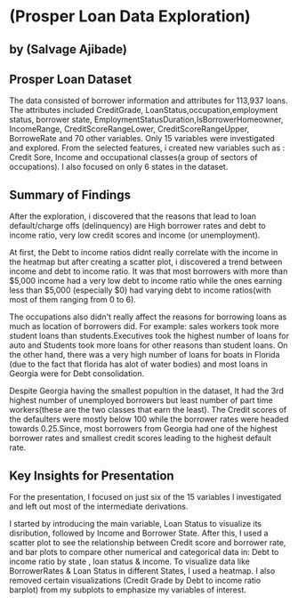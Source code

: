 # (Prosper Loan Data Exploration)
## by (Salvage Ajibade)


## Prosper Loan Dataset


The data consisted of borrower information and attributes for 113,937 loans. The attributes included CreditGrade, LoanStatus,occupation,employment status, borrower state, EmploymentStatusDuration,IsBorrowerHomeowner, IncomeRange, CreditScoreRangeLower, CreditScoreRangeUpper, BorroweRate and  70 other variables. Only 15 variables were investigated and explored. From the selected features, i created new variables such as : Credit Sore, Income and occupational classes(a group of sectors of occupations). I also focused on only 6 states in the dataset.



## Summary of Findings

After the exploration, i discovered that the  reasons that lead to loan default/charge offs (delinquency) are High borrower rates and debt to income ratio, very low credit scores and income (or unemployment). 

At first, the Debt to income ratios didnt really correlate with the income in the heatmap but after creating a scatter plot, i discovered a trend between income and debt to income ratio. It was that most borrowers with more than $5,000 income had a very low debt to income ratio while the ones earning less than $5,000 (especially $0)  had varying debt to income ratios(with most of them ranging from 0 to 6). 

The occupations also didn't really affect the reasons for borrowing loans as much as location of borrowers did. For example: sales workers took more student loans than students.Executives took the highest number of loans for auto  and Students took more loans for other reasons than student loans. On the other hand, there was a very high number of loans for boats in Florida (due to the fact that florida has alot of water bodies) and most loans in Georgia  were for Debt consolidation.

Despite Georgia having the smallest popultion in the dataset, It had the 3rd highest number of unemployed borrowers but least number of part time workers(these are the two classes that earn the least). The Credit scores of the defaulters were mostly below 100 while the borrower rates were headed towards 0.25.Since, most borrowers from Georgia had one of the highest borrower rates and smallest credit scores leading to the highest default rate.



## Key Insights for Presentation




For the presentation, I focused on just six of the 15 variables I investigated and left out most of the intermediate derivations.

I started by introducing the main variable, Loan Status to visualize its disribution, followed by Income and Borrower State. After this, I used a scatter plot to see the relationship between Credit score and borrower rate, and bar plots to compare other numerical and categorical data in: Debt to income ratio by state , loan status & income. To visualize data like BorrowerRates & Loan Status in different States, I used a heatmap. I also removed certain visualizations (Credit Grade by Debt to income ratio barplot) from my subplots to emphasize my variables of interest. 
